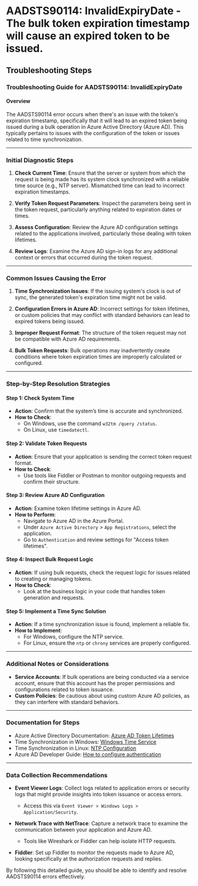 # AADSTS90114: InvalidExpiryDate - The bulk token expiration timestamp will cause an expired token to be issued.


## Troubleshooting Steps
### Troubleshooting Guide for AADSTS90114: InvalidExpiryDate

#### Overview
The AADSTS90114 error occurs when there's an issue with the token's expiration timestamp, specifically that it will lead to an expired token being issued during a bulk operation in Azure Active Directory (Azure AD). This typically pertains to issues with the configuration of the token or issues related to time synchronization.

---

### Initial Diagnostic Steps

1. **Check Current Time**: Ensure that the server or system from which the request is being made has its system clock synchronized with a reliable time source (e.g., NTP server). Mismatched time can lead to incorrect expiration timestamps.

2. **Verify Token Request Parameters**: Inspect the parameters being sent in the token request, particularly anything related to expiration dates or times.

3. **Assess Configuration**: Review the Azure AD configuration settings related to the applications involved, particularly those dealing with token lifetimes.

4. **Review Logs**: Examine the Azure AD sign-in logs for any additional context or errors that occurred during the token request.

---

### Common Issues Causing the Error

1. **Time Synchronization Issues**: If the issuing system's clock is out of sync, the generated token's expiration time might not be valid.

2. **Configuration Errors in Azure AD**: Incorrect settings for token lifetimes, or custom policies that may conflict with standard behaviors can lead to expired tokens being issued.

3. **Improper Request Format**: The structure of the token request may not be compatible with Azure AD requirements.

4. **Bulk Token Requests**: Bulk operations may inadvertently create conditions where token expiration times are improperly calculated or configured.

---

### Step-by-Step Resolution Strategies

#### Step 1: Check System Time
- **Action**: Confirm that the system’s time is accurate and synchronized.
- **How to Check**: 
  - On Windows, use the command `w32tm /query /status`.
  - On Linux, use `timedatectl`.

#### Step 2: Validate Token Requests
- **Action**: Ensure that your application is sending the correct token request format.
- **How to Check**:
  - Use tools like Fiddler or Postman to monitor outgoing requests and confirm their structure.

#### Step 3: Review Azure AD Configuration
- **Action**: Examine token lifetime settings in Azure AD.
- **How to Perform**:
  - Navigate to Azure AD in the Azure Portal.
  - Under `Azure Active Directory` > `App Registrations`, select the application.
  - Go to `Authentication` and review settings for "Access token lifetimes".

#### Step 4: Inspect Bulk Request Logic
- **Action**: If using bulk requests, check the request logic for issues related to creating or managing tokens.
- **How to Check**:
  - Look at the business logic in your code that handles token generation and requests.

#### Step 5: Implement a Time Sync Solution
- **Action**: If a time synchronization issue is found, implement a reliable fix.
- **How to Implement**:
  - For Windows, configure the NTP service.
  - For Linux, ensure the `ntp` or `chrony` services are properly configured.

---

### Additional Notes or Considerations

- **Service Accounts**: If bulk operations are being conducted via a service account, ensure that this account has the proper permissions and configurations related to token issuance.
- **Custom Policies**: Be cautious about using custom Azure AD policies, as they can interfere with standard behaviors.

---

### Documentation for Steps 

- Azure Active Directory Documentation: [Azure AD Token Lifetimes](https://docs.microsoft.com/en-us/azure/active-directory/develop/active-directory-configurable-token-lifetimes)
- Time Synchronization in Windows: [Windows Time Service](https://docs.microsoft.com/en-us/windows-server/networking/windows-time-service)
- Time Synchronization in Linux: [NTP Configuration](https://www.ntp.org/)
- Azure AD Developer Guide: [How to configure authentication](https://docs.microsoft.com/en-us/azure/active-directory/develop/howto-authentication-scenarios)

---

### Data Collection Recommendations

- **Event Viewer Logs**: Collect logs related to application errors or security logs that might provide insights into token issuance or access errors.
  - Access this via `Event Viewer > Windows Logs > Application/Security`.

- **Network Trace with NetTrace**: Capture a network trace to examine the communication between your application and Azure AD.
  - Tools like Wireshark or Fiddler can help isolate HTTP requests.

- **Fiddler**: Set up Fiddler to monitor the requests made to Azure AD, looking specifically at the authorization requests and replies.

By following this detailed guide, you should be able to identify and resolve AADSTS90114 errors effectively.